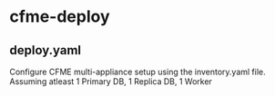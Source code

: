 # cfme-deploy

## deploy.yaml
Configure CFME multi-appliance setup using the inventory.yaml file. Assuming atleast 1 Primary DB, 1 Replica DB, 1 Worker
